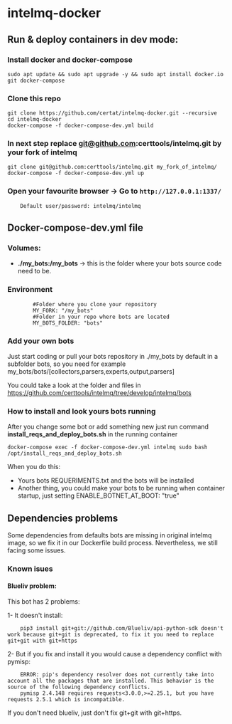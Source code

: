 # intelmq-docker

## Run & deploy containers in dev mode:

### Install docker and docker-compose
```
sudo apt update && sudo apt upgrade -y && sudo apt install docker.io git docker-compose
```

### Clone this repo

```
git clone https://github.com/certat/intelmq-docker.git --recursive
cd intelmq-docker
docker-compose -f docker-compose-dev.yml build
```

### In next step replace git@github.com:certtools/intelmq.git by your fork of intelmq

```
git clone git@github.com:certtools/intelmq.git my_fork_of_intelmq/
docker-compose -f docker-compose-dev.yml up
```

### Open your favourite browser -> Go to `http://127.0.0.1:1337/`

        Default user/password: intelmq/intelmq

## Docker-compose-dev.yml file

### Volumes:

- **./my_bots:/my_bots** -> this is the folder where your bots source code need to be.

### Environment
            #Folder where you clone your repository
            MY_FORK: "/my_bots"
            #Folder in your repo where bots are located
            MY_BOTS_FOLDER: "bots"

### Add your own bots

Just start coding or pull your bots repository in ./my_bots by default in a subfolder bots, so you need for example my_bots/bots/[collectors,parsers,experts,output,parsers]

You could take a look at the folder and files in https://github.com/certtools/intelmq/tree/develop/intelmq/bots

### How to install and look yours bots running

After you change some bot or add something new just run command **install_reqs_and_deploy_bots.sh** in the running container

```
docker-compose exec -f docker-compose-dev.yml intelmq sudo bash /opt/install_reqs_and_deploy_bots.sh
```

When you do this:

* Yours bots REQUERIMENTS.txt and the bots will be installed
* Another thing, you could make your bots to be running when container startup, just setting ENABLE_BOTNET_AT_BOOT: "true"

## Dependencies problems

Some dependencies from defaults bots are missing in original intelmq image, so we fix it in our Dockerfile build process. Nevertheless, we still facing some issues.

### Known isues

#### Blueliv problem:

This bot has 2 problems: 

1- It doesn't install:

        pip3 install git+git://github.com/Blueliv/api-python-sdk doesn't work because git+git is deprecated, to fix it you need to replace git+git with git+https 


2- But if you fix and install it you would cause a dependency conflict with pymisp:

        ERROR: pip's dependency resolver does not currently take into account all the packages that are installed. This behavior is the source of the following dependency conflicts.
        pymisp 2.4.148 requires requests<3.0.0,>=2.25.1, but you have requests 2.5.1 which is incompatible.


If you don't need blueliv, just don't fix git+git with git+https.

